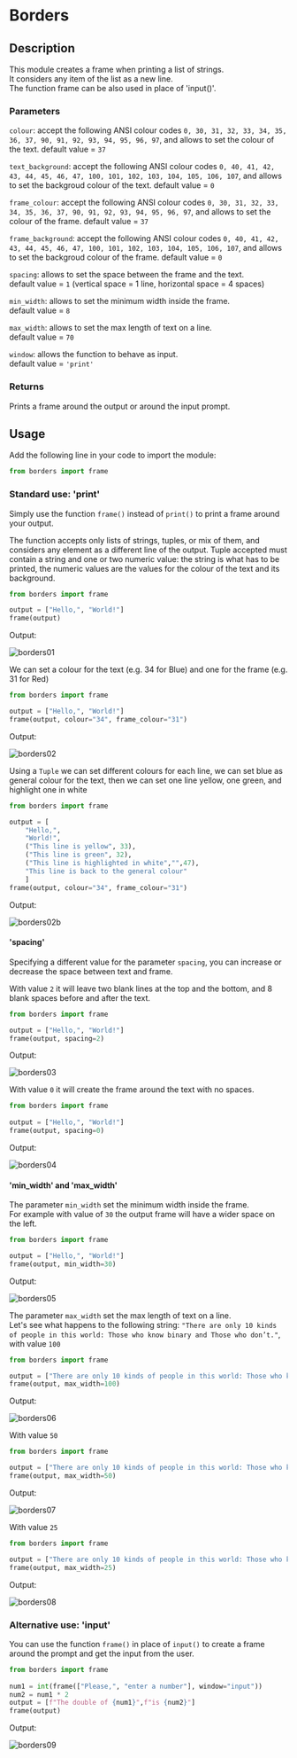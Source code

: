 # Borders

## Description

This module creates a frame when printing a list of strings.  
It considers any item of the list as a new line.  
The function frame can be also used in place of 'input()'.

### Parameters

```colour```: accept the following ANSI colour codes ```0, 30, 31, 32, 33, 34, 35, 36, 37, 90, 91, 92, 93, 94, 95, 96, 97```, and allows to set the colour of the text.
default value = ```37```  

```text_background```: accept the following ANSI colour codes ```0, 40, 41, 42, 43, 44, 45, 46, 47, 100, 101, 102, 103, 104, 105, 106, 107```, and allows to set the backgroud colour of the text.
default value = ```0```  

```frame_colour```: accept the following ANSI colour codes ```0, 30, 31, 32, 33, 34, 35, 36, 37, 90, 91, 92, 93, 94, 95, 96, 97```, and allows to set the colour of the frame.
default value = ```37```  

```frame_background```: accept the following ANSI colour codes ```0, 40, 41, 42, 43, 44, 45, 46, 47, 100, 101, 102, 103, 104, 105, 106, 107```, and allows to set the backgroud colour of the frame.
default value = ```0```

```spacing```: allows to set the space between the frame and the text.  
default value = ```1``` (vertical space = 1 line, horizontal space = 4 spaces)  

```min_width```: allows to set the minimum width inside the frame.  
default value = ```8```  

```max_width```: allows to set the max length of text on a line.  
default value = ```70```  

```window```: allows the function to behave as input.  
default value = ```'print'```

### Returns

Prints a frame around the output or around the input prompt.

## Usage

Add the following line in your code to import the module:  

```python
from borders import frame
```

### Standard use: 'print'

Simply use the function ```frame()``` instead of ```print()``` to print a frame around your output.  

The function accepts only lists of strings, tuples, or mix of them, and considers any element as a different line of the output.
Tuple accepted must contain a string and one or two numeric value: the string is what has to be printed, the numeric values are the values for the colour of the text and its background.

```python
from borders import frame

output = ["Hello,", "World!"]
frame(output)
```

Output:

![borders01](https://raw.githubusercontent.com/scalvaruso/borders/main/png/borders01.png)

We can set a colour for the text (e.g. 34 for Blue) and one for the frame (e.g. 31 for Red)

```python
from borders import frame

output = ["Hello,", "World!"]
frame(output, colour="34", frame_colour="31")
```

Output:

![borders02](https://raw.githubusercontent.com/scalvaruso/borders/main/png/borders02.png)

Using a ```Tuple``` we can set different colours for each line, we can set blue as general colour for the text, then we can set one line yellow, one green, and highlight one in white

```python
from borders import frame

output = [
    "Hello,",
    "World!",
    ("This line is yellow", 33),
    ("This line is green", 32),
    ("This line is highlighted in white","",47),
    "This line is back to the general colour"
    ]
frame(output, colour="34", frame_colour="31")
```

Output:

![borders02b](https://raw.githubusercontent.com/scalvaruso/borders/main/png/borders02b.png)

#### 'spacing'

Specifying a different value for the parameter ```spacing```, you can increase or decrease the space between text and frame.  

With value ```2``` it will leave two blank lines at the top and the bottom, and 8 blank spaces before and after the text.

```python
from borders import frame  

output = ["Hello,", "World!"]
frame(output, spacing=2)
```

Output:

![borders03](https://raw.githubusercontent.com/scalvaruso/borders/main/png/borders03.png)

With value ```0``` it will create the frame around the text with no spaces.

```python
from borders import frame  
  
output = ["Hello,", "World!"]
frame(output, spacing=0)
```

Output:

![borders04](https://raw.githubusercontent.com/scalvaruso/borders/main/png/borders04.png)

#### 'min_width' and 'max_width'

The parameter ```min_width``` set the minimum width inside the frame.  
For example with value of ```30``` the output frame will have a wider space on the left.

```python
from borders import frame  

output = ["Hello,", "World!"]
frame(output, min_width=30)
```

Output:

![borders05](https://raw.githubusercontent.com/scalvaruso/borders/main/png/borders05.png)  

The parameter ```max_width``` set the max length of text on a line.  
Let's see what happens to the following string:
```"There are only 10 kinds of people in this world: Those who know binary and Those who don’t."```, with value ```100```

```python
from borders import frame  

output = ["There are only 10 kinds of people in this world: Those who know binary and Those who don't."]
frame(output, max_width=100)
```

Output:

![borders06](https://raw.githubusercontent.com/scalvaruso/borders/main/png/borders06.png)

With value ```50```  

```python
from borders import frame  

output = ["There are only 10 kinds of people in this world: Those who know binary and Those who don't."]
frame(output, max_width=50)
```

Output:

![borders07](https://raw.githubusercontent.com/scalvaruso/borders/main/png/borders07.png)

With value ```25```  

```python
from borders import frame

output = ["There are only 10 kinds of people in this world: Those who know binary and Those who don't."]
frame(output, max_width=25)
```

Output:

![borders08](https://raw.githubusercontent.com/scalvaruso/borders/main/png/borders08.png)

### Alternative use: 'input'

You can use the function ```frame()``` in place of ```input()``` to create a frame around the prompt and get the input from the user.

```python
from borders import frame
 
num1 = int(frame(["Please,", "enter a number"], window="input"))
num2 = num1 * 2
output = [f"The double of {num1}",f"is {num2}"]
frame(output)
```

Output:

![borders09](https://raw.githubusercontent.com/scalvaruso/borders/main/png/borders09.png)
